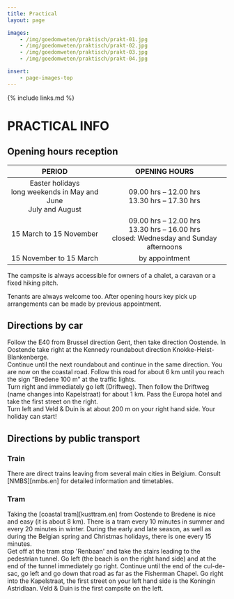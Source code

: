 ```yaml
---
title: Practical
layout: page

images:
    - /img/goedomweten/praktisch/prakt-01.jpg
    - /img/goedomweten/praktisch/prakt-02.jpg
    - /img/goedomweten/praktisch/prakt-03.jpg
    - /img/goedomweten/praktisch/prakt-04.jpg

insert:
    - page-images-top
---
```


{% include links.md %}

# PRACTICAL INFO


## Opening hours reception

PERIOD                         | OPENING HOURS     | 
:------------------------------:|:-----------:|
Easter holidays<br>long weekends in May and June<br>July and August               |09.00 hrs – 12.00 hrs<br>13.30 hrs – 17.30 hrs
15 March to 15 November          |09.00 hrs – 12.00 hrs<br>13.30 hrs – 16.00 hrs<br>closed: Wednesday and Sunday afternoons
15 November to 15 March        |by appointment 


The campsite is always accessible for owners of a chalet, a caravan or a fixed hiking pitch.

Tenants are always welcome too. After opening hours key pick up arrangements can be made by previous appointment.


## Directions by car

Follow the E40 from Brussel direction Gent, then take direction Oostende. In Oostende take right at the Kennedy roundabout direction Knokke-Heist- Blankenberge.<br>
Continue until the next roundabout and continue in the same direction. You are now on the coastal road. Follow this road for about 6 km until you reach the sign “Bredene 100 m” at the traffic lights.<br> 
Turn right and immediately go left (Driftweg). Then follow the Driftweg (name changes into Kapelstraat) for about 1 km. Pass the Europa hotel and take the first street on the right.<br>
Turn left and Veld & Duin is at about 200 m on your right hand side. Your holiday can start!

## Directions by public transport


### Train

There are direct trains leaving from several main cities in Belgium. Consult [NMBS][nmbs.en] for detailed information and timetables.

### Tram

Taking the [coastal tram][kusttram.en] from Oostende to Bredene is nice and easy (it is about 8 km). There is a tram every 10 minutes in summer and every 20 minutes in winter. During the early and late season, as well as during the Belgian spring and Christmas holidays, there is one every 15 minutes.<br>
Get off at the tram stop 'Renbaan' and take the stairs leading to the pedestrian tunnel. Go left (the beach is on the right hand side) and at the end of the tunnel immediately go right. Continue until the end of the cul-de-sac, go left and go down that road as far as the Fisherman Chapel. Go right into the Kapelstraat, the first street on your left hand side is the Koningin Astridlaan. Veld & Duin is the first campsite on the left.


